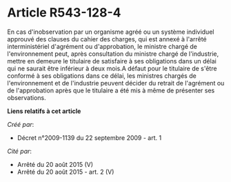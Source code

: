# Article R543-128-4

En cas d'inobservation par un organisme agréé ou un système individuel approuvé des clauses du cahier des charges, qui est
annexé à l'arrêté interministériel d'agrément ou d'approbation, le ministre chargé de l'environnement peut, après
consultation du ministre chargé de l'industrie, mettre en demeure le titulaire de satisfaire à ses obligations dans un délai
qui ne saurait être inférieur à deux mois.A défaut pour le titulaire de s'être conformé à ses obligations dans ce délai, les
ministres chargés de l'environnement et de l'industrie peuvent décider du retrait de l'agrément ou de l'approbation après que
le titulaire a été mis à même de présenter ses observations.

**Liens relatifs à cet article**

_Créé par_:

  - Décret n°2009-1139 du 22 septembre 2009 - art. 1

_Cité par_:

  - Arrêté du 20 août 2015 (V)
  - Arrêté du 20 août 2015 - art. 2 (V)
